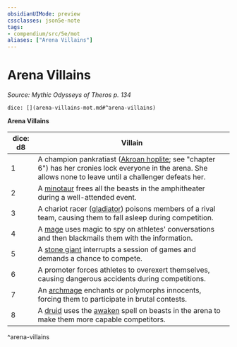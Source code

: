 ```yaml
---
obsidianUIMode: preview
cssclasses: json5e-note
tags:
- compendium/src/5e/mot
aliases: ["Arena Villains"]
---
```

# Arena Villains
*Source: Mythic Odysseys of Theros p. 134* 

`dice: [](arena-villains-mot.md#^arena-villains)`

**Arena Villains**

| dice: d8 | Villain |
|----------|---------|
| 1 | A champion pankratiast ([Akroan hoplite](/2-Mechanics/CLI/bestiary/humanoid/akroan-hoplite-mot.md); see "chapter 6") has her cronies lock everyone in the arena. She allows none to leave until a challenger defeats her. |
| 2 | A [minotaur](/2-Mechanics/CLI/bestiary/monstrosity/minotaur.md) frees all the beasts in the amphitheater during a well-attended event. |
| 3 | A chariot racer ([gladiator](/2-Mechanics/CLI/bestiary/humanoid/gladiator.md)) poisons members of a rival team, causing them to fall asleep during competition. |
| 4 | A [mage](/2-Mechanics/CLI/bestiary/humanoid/mage.md) uses magic to spy on athletes' conversations and then blackmails them with the information. |
| 5 | A [stone giant](/2-Mechanics/CLI/bestiary/giant/stone-giant.md) interrupts a session of games and demands a chance to compete. |
| 6 | A promoter forces athletes to overexert themselves, causing dangerous accidents during competitions. |
| 7 | An [archmage](/2-Mechanics/CLI/bestiary/humanoid/archmage.md) enchants or polymorphs innocents, forcing them to participate in brutal contests. |
| 8 | A [druid](/2-Mechanics/CLI/bestiary/humanoid/druid.md) uses the [awaken](/2-Mechanics/CLI/spells/awaken.md) spell on beasts in the arena to make them more capable competitors. |
^arena-villains